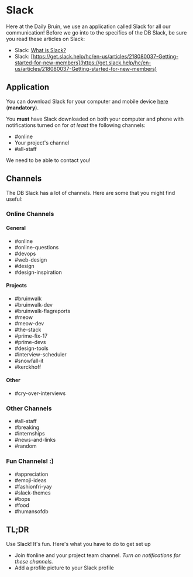 # Slack
Here at the Daily Bruin, we use an application called Slack for all our communication! Before we go into to the specifics of the DB Slack, be sure you read these articles on Slack:
- Slack: [What is Slack?](https://get.slack.help/hc/en-us/articles/115004071768-What-is-Slack-)
- Slack: [https://get.slack.help/hc/en-us/articles/218080037-Getting-started-for-new-members](https://get.slack.help/hc/en-us/articles/218080037-Getting-started-for-new-members)

## Application
You can download Slack for your computer and mobile device [here](https://slack.com/downloads) (**mandatory**).

You **must** have Slack downloaded on both your computer and phone with notifications turned on for _at least_ the following channels:

- #online
- Your project's channel
- #all-staff

We need to be able to contact you!

## Channels
The DB Slack has a lot of channels. Here are some that you might find useful:

### Online Channels
#### General
- #online
- #online-questions
- #devops
- #web-design
- #design
- #design-inspiration

#### Projects
- #bruinwalk
- #bruinwalk-dev
- #bruinwalk-flagreports
- #meow
- #meow-dev
- #the-stack
- #prime-fix-17
- #prime-devs
- #design-tools
- #interview-scheduler
- #snowfall-it
- #kerckhoff

#### Other
- #cry-over-interviews

### Other Channels
- #all-staff
- #breaking
- #internships
- #news-and-links
- #random

### Fun Channels! :)
- #appreciation
- #emoji-ideas
- #fashionfri-yay
- #slack-themes
- #bops
- #food
- #humansofdb

## TL;DR
Use Slack! It's fun. Here's what you have to do to get set up
- Join #online and your project team channel. *Turn on notifications for these channels.*
- Add a profile picture to your Slack profile
